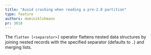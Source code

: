 ```yaml
---
title: "Avoid crashing when reading a pre-2.0 partition"
type: feature
authors: dominiklohmann
pr: 3018
---
```


The `flatten [<separator>]` operator flattens nested data structures by joining
nested records with the specified separator (defaults to `.`) and merging lists.
